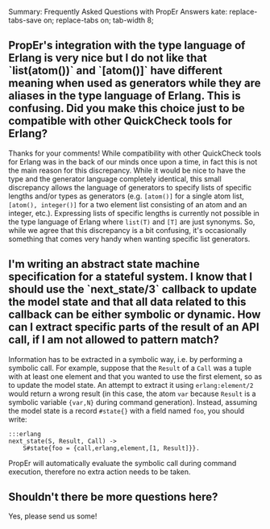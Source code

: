 Summary: Frequently Asked Questions with PropEr Answers
kate: replace-tabs-save on; replace-tabs on; tab-width 8;

<h2 class="question" markdown="1">
PropEr's integration with the type language of Erlang is very nice
but I do not like that `list(atom())` and `[atom()]` have different
meaning when used as generators while they are aliases in the type
language of Erlang. This is confusing. Did you make this choice just
to be compatible with other QuickCheck tools for Erlang?
</h2>

Thanks for your comments! While compatibility with other QuickCheck
tools for Erlang was in the back of our minds once upon a time, in
fact this is not the main reason for this discrepancy. While it would
be nice to have the type and the generator language completely
identical, this small discrepancy allows the language of generators to
specify lists of specific lengths and/or types as generators (e.g.
`[atom()]` for a single atom list, `[atom(), integer()]` for a two
element list consisting of an atom and an integer, etc.). Expressing
lists of specific lengths is currently not possible in the type
language of Erlang where `list(T)` and `[T]` are just synonyms. So,
while we agree that this discrepancy is a bit confusing, it's occasionally
something that comes very handy when wanting specific list generators.

<h2 class="question" markdown="1">
I'm writing an abstract state machine specification for a stateful system.
I know that I should use the `next_state/3` callback to update the model
state and that all data related to this callback can be either symbolic or
dynamic. How can I extract specific parts of the result of an API call, if
I am not allowed to pattern match?
</h2>

Information has to be extracted in a symbolic way, i.e. by performing a symbolic
call. For example, suppose that the `Result` of a `Call` was a tuple with at
least one element and that you wanted to use the first element, so as to update
the model state. An attempt to extract it using `erlang:element/2` would return
a wrong result (in this case, the atom `var` because `Result` is a symbolic
variable `{var,N}` during command generation).
Instead, assuming the model state is a record `#state{}` with a field named
`foo`, you should write:

    :::erlang
    next_state(S, Result, Call) ->
        S#state{foo = {call,erlang,element,[1, Result]}}.

PropEr will automatically evaluate the symbolic call during command execution,
therefore no extra action needs to be taken.

<h2 class="question" markdown="1">
Shouldn't there be more questions here?
</h2>

Yes, please send us some!
